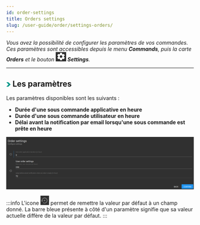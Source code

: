 ```yaml
---
id: order-settings
title: Orders settings
slug: /user-guide/order/settings-orders/
---
```


_Vous avez la possibilité de configurer les paramètres de vos commandes. Ces paramètres sont accessibles depuis le menu **Commands**, puis la carte **Orders** et le bouton <img src="/images/user-documentation/regards-icons/admin/gear-wheel.png" alt="settings" height="25"/> ***Settings***._

---

## <img src="/images/user-documentation/doc-icons/right-arrow.png" alt="arrow" height="12"/> Les paramètres

Les paramètres disponibles sont les suivants :

- **Durée d'une sous commande applicative en heure**
- **Durée d'une sous commande utilisateur en heure**
- **Délai avant la notification par email lorsqu'une sous commande est prête en heure**

<div align="center">
    <img src="/images/user-documentation/v1.6/8-order-data/order-settings.png" alt="search tools" width="800"/> 
</div>

:::info
L'icone <img src="/images/user-documentation/regards-icons/admin/default-value.png" alt="edit" height="25"/> permet de remettre la valeur par défaut à un champ donné. La barre bleue présente à côté d'un paramètre signifie que sa valeur actuelle diffère de la valeur par défaut.
:::
